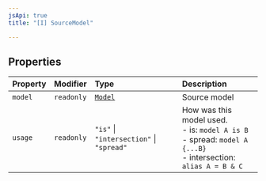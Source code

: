 ```yaml
---
jsApi: true
title: "[I] SourceModel"

---
```

## Properties

| Property | Modifier | Type | Description |
| :------ | :------ | :------ | :------ |
| `model` | `readonly` | [`Model`](Model.md) | Source model |
| `usage` | `readonly` | `"is"` \| `"intersection"` \| `"spread"` | How was this model used.<br />- is: `model A is B`<br />- spread: `model A {...B}`<br />- intersection: `alias A = B & C` |
